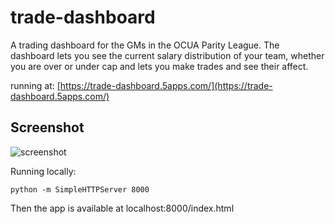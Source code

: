 trade-dashboard
===============

A trading dashboard for the GMs in the OCUA Parity League. The dashboard lets you see the current salary distribution of your team, whether you are over or under cap and lets you make trades and see their affect.

running at: [https://trade-dashboard.5apps.com/](https://trade-dashboard.5apps.com/)

Screenshot
----------
![screenshot](https://raw.githubusercontent.com/pickle27/ocua-parity-league/master/trade-dashboard/screenshot.png)

Running locally:

```
python -m SimpleHTTPServer 8000
```

Then the app is available at localhost:8000/index.html
